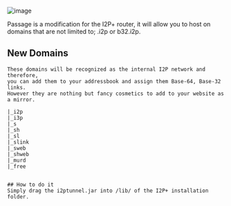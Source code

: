 ![image](https://user-images.githubusercontent.com/50222317/233506441-3152b56b-9e1f-4d43-8834-c8e9b55ca5f1.png)

Passage is a modification for the I2P+ router, it will allow you to host on domains that are not limited to; .i2p or b32.i2p.

## New Domains
```
These domains will be recognized as the internal I2P network and therefore,
you can add them to your addressbook and assign them Base-64, Base-32 links.
However they are nothing but fancy cosmetics to add to your website as a mirror.

|_i2p
|_i3p
|_s
|_sh
|_sl
|_slink
|_sweb
|_shweb
|_murd
|_free


## How to do it
Simply drag the i2ptunnel.jar into /lib/ of the I2P+ installation folder.
